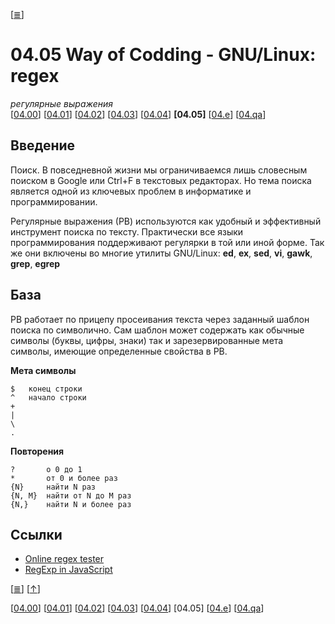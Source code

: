<!--
File          : 04.05.md

Created       : Tue 11 Aug 2015 18:35:25
Last Modified : Thu 19 Nov 2015 23:18:46
Maintainer    : sharlatan
-->


\[[≣](../../README_ru.md#Содержание "Содержание")\]
# 04.05 Way of Codding - GNU/Linux: regex #
_регулярные выражения_  
[[04.00](./04.00.md "GNU/Linux")]
[[04.01](./04.01.md "Установка GNU/Linux")]
[[04.02](./04.02.md "Консоль")]
[[04.03](./04.03.md "SSH")]
[[04.04](./04.04.md "tmux")]
__[04.05]__
[[04.e](./04.e.md "Задания")]
[[04.qa](./04.qa.md "Q & A")]

## Введение ##
Поиск. В повседневной жизни мы ограничиваемся лишь словесным поиском в
Google или Ctrl+F в текстовых редакторах. Но тема поиска является одной из
ключевых проблем в информатике и программировании.

Регулярные выражения (РВ) используются как удобный и эффективный инструмент
поиска по тексту. Практически все языки программирования поддерживают регулярки
в той или иной форме. Так же они включены во многие утилиты  GNU/Linux: __ed__,
__ex__, __sed__, __vi__, __gawk__, __grep__, __egrep__

## База ##
РВ работает по прицепу просеивания текста через заданный шаблон поиска
по символично. Сам шаблон может содержать как обычные символы (буквы, цифры,
знаки) так и зарезервированные мета символы, имеющие определенные свойства в
РВ.

__Мета символы__

    $   конец строки
    ^   начало строки
    +
    |
    \
    .

__Повторения__

    ?       о 0 до 1
    *       от 0 и более раз
    {N}     найти N раз
    {N, M}  найти от N до M раз
    {N,}    найти N и более раз

## Ссылки ##
*   [Online regex tester](https://regex101.com/)
*   [RegExp in JavaScript](https://goo.gl/ZvKsqT "MDN")

\[[≣](../../README_ru.md#Содержание "Содержание")\]
\[[↑](./04.05.md#0405-way-of-codding---linux-regex "Вверх")\]

\[[04.00](./04.00.md "GNU/Linux")\]
\[[04.01](./04.01.md "Установка GNU/Linux")\]
\[[04.02](./04.02.md "Консоль")\]
\[[04.03](./04.03.md "SSH")\]
\[[04.04](./04.04.md "tmux")\]
[04.05]
\[[04.e](./04.e.md "Задания")\]
\[[04.qa](./04.qa.md "Q & A")\]
